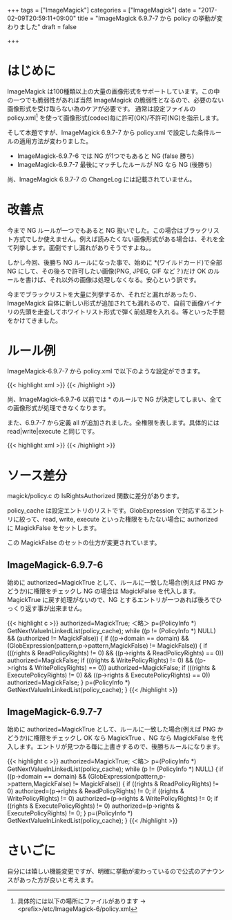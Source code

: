 +++
tags = ["ImageMagick"]
categories = ["ImageMagick"]
date = "2017-02-09T20:59:11+09:00"
title = "ImageMagick 6.9.7-7 から policy の挙動が変わりました"
draft = false

+++

# はじめに

ImageMagick は100種類以上の大量の画像形式をサポートしています。この中の一つでも脆弱性があれば当然 ImageMagick の脆弱性となるので、必要のない画像形式を受け取らない為のケアが必要です。
通常は設定ファイルの policy.xml[^1] を使って画像形式(codec)毎に許可(OK)/不許可(NG)を指示します。

そして本題ですが、ImageMagick 6.9.7-7 から policy.xml で設定した条件ルールの適用方法が変わりました。

- ImageMagick-6.9.7-6 では NG が1つでもあると NG (false 勝ち)
- ImageMagick-6.9.7-7 最後にマッチしたルールが NG なら NG (後勝ち)

尚、ImageMagick 6.9.7-7 の ChangeLog には記載されていません。

# 改善点

今まで NG ルールが一つでもあると NG 扱いでした。この場合はブラックリスト方式でしか使えません。例えば読みたくない画像形式がある場合は、それを全て列挙します。面倒ですし漏れがありそうですよね。。

しかし今回、後勝ち NG ルールになった事で、始めに *(ワイルドカード)で全部 NG にして、その後ろで許可したい画像(PNG, JPEG, GIF など？)だけ OK のルールを書けば、それ以外の画像は処理しなくなる。安心という訳です。

今までブラックリストを大量に列挙するか、それだと漏れがあったり、ImageMagick 自体に新しい形式が追加されても漏れるので、自前で画像バイナリの先頭を走査してホワイトリスト形式で弾く前処理を入れる。等といった手間をかけてきました。

# ルール例

ImageMagick-6.9.7-7 から policy.xml で以下のような設定ができます。

{{< highlight xml >}}
<policy domain="coder" rights="none" pattern="*" />
<policy domain="coder" rights="read|write" pattern="PNG" />
<policy domain="coder" rights="read|write" pattern="JPEG" />
<policy domain="coder" rights="read|write" pattern="GIF" />
{{< /highlight >}}

尚、ImageMagick-6.9.7-6 以前では * のルールで NG が決定してしまい、全ての画像形式が処理できなくなります。

また、6.9.7-7 から定義 all が追加されました。全権限を表します。具体的には read|write|execute と同じです。

{{< highlight xml >}}
<policy domain="coder" rights="none" pattern="*" />
<policy domain="coder" rights="all" pattern="PNG" />
<policy domain="coder" rights="all" pattern="JPEG" />
<policy domain="coder" rights="all" pattern="GIF" />
{{< /highlight >}}

# ソース差分

magick/policy.c の IsRightsAuthorized 関数に差分があります。

policy_cache は設定エントリのリストです。GlobExpression で対応するエントリに絞って、read, write, execute といった権限をもたない場合に authorized に MagickFalse をセットします。

この MagickFalse のセットの仕方が変更されています。

## ImageMagick-6.9.7-6

始めに authorized=MagickTrue として、ルールに一致した場合(例えば PNG かどうか)に権限をチェックし NG の場合は MagickFalse を代入します。
MagickTrue に戻す処理がないので、NG とするエントリが一つあれば後ろでひっくり返す事が出来ません。

{{< highlight c >}}
authorized=MagickTrue;
＜略＞
p=(PolicyInfo *) GetNextValueInLinkedList(policy_cache);
  while ((p != (PolicyInfo *) NULL) && (authorized != MagickFalse))
{
  if ((p->domain == domain) &&
      (GlobExpression(pattern,p->pattern,MagickFalse) != MagickFalse))
    {
      if (((rights & ReadPolicyRights) != 0) &&
          ((p->rights & ReadPolicyRights) == 0))
        authorized=MagickFalse;
      if (((rights & WritePolicyRights) != 0) &&
          ((p->rights & WritePolicyRights) == 0))
        authorized=MagickFalse;
      if (((rights & ExecutePolicyRights) != 0) &&
          ((p->rights & ExecutePolicyRights) == 0))
        authorized=MagickFalse;
    }
  p=(PolicyInfo *) GetNextValueInLinkedList(policy_cache);
}
{{< /highlight >}}

## ImageMagick-6.9.7-7

始めに authorized=MagickTrue として、ルールに一致した場合(例えば PNG かどうか)に権限をチェックし OK なら MagickTrue 、NG なら MagickFalse を代入します。エントリが見つかる毎に上書きするので、後勝ちルールになります。

{{< highlight c >}}
authorized=MagickTrue;
＜略＞
p=(PolicyInfo *) GetNextValueInLinkedList(policy_cache);
while (p != (PolicyInfo *) NULL)
{
  if ((p->domain == domain) &&
      (GlobExpression(pattern,p->pattern,MagickFalse) != MagickFalse))
    {
      if ((rights & ReadPolicyRights) != 0)
        authorized=(p->rights & ReadPolicyRights) != 0;
      if ((rights & WritePolicyRights) != 0)
        authorized=(p->rights & WritePolicyRights) != 0;
      if ((rights & ExecutePolicyRights) != 0)
        authorized=(p->rights & ExecutePolicyRights) != 0;
    }
  p=(PolicyInfo *) GetNextValueInLinkedList(policy_cache);
}
{{< /highlight >}}

# さいごに

自分には嬉しい機能変更ですが、明確に挙動が変わっているので公式のアナウンスがあった方が良いと考えます。

[^1]: 具体的には以下の場所にファイルがあります → &lt;prefix&gt;/etc/ImageMagick-6/policy.xml
